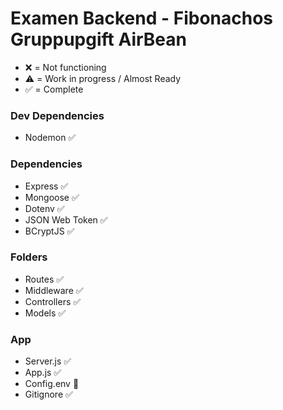 # Examen Backend - Fibonachos Gruppupgift AirBean

- ❌ = Not functioning
- ⚠️ = Work in progress / Almost Ready
- ✅ = Complete

### Dev Dependencies

- Nodemon ✅

### Dependencies

- Express ✅
- Mongoose ✅
- Dotenv ✅
- JSON Web Token ✅
- BCryptJS ✅

### Folders

- Routes ✅
- Middleware ✅
- Controllers ✅
- Models ✅

### App

- Server.js ✅
- App.js ✅
- Config.env 🤫
- Gitignore ✅
